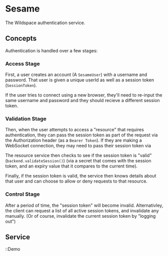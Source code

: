 # Sesame

The Wildspace authentication service.

## Concepts

Authentication is handled over a few stages:

### Access Stage

First, a user creates an account (A `SesameUser`)
with a username and password. That user is given
a unique userId as well as a session token (`SessionToken`).

If the user tries to connect using a new browser,
they'll need to re-input the same username and password and
they should recieve a different session token.

### Validation Stage

Then, when the user attempts to access a "resource" that
requires authentication, they can pass the session token
as part of the request via the Authorization header (as a
`Bearer Token`). If they are making a WebSocket connection,
they may need to pass their session token via 

The resource service then checks to see if
the session token is "valid" (`backend.validateSession()`)
(via a secret that comes with
the session token, and an expiry value that it compares
to the current time).

Finally, if the session token is valid, the service then
knows details about that user and can choose to allow or
deny requests to that resource.

### Control Stage

After a period of time, the "session token" will become invalid.
Alternativley, the client can request a list of all active session
tokens, and invalidate any manually. (Or of course, invalidate the
current session token by "logging out")

## Service

::Demo